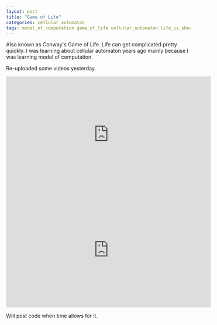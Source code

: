 ```yaml
---
layout: post
title: "Game of Life"
categories: cellular_automaton
tags: model_of_computation game_of_life cellular_automaton life_is_short python 
---
```


Also known as Conway's Game of Life. Life can get complicated pretty quickly. I was learning about cellular automaton years ago mainly because I was learning model of computation.

Re-uploaded some videos yesterday.

<iframe width="560" height="315" src="https://www.youtube.com/embed/PKMGM2QC014" frameborder="0" allow="accelerometer; autoplay; encrypted-media; gyroscope; picture-in-picture" allowfullscreen></iframe>

<iframe width="560" height="315" src="https://www.youtube.com/embed/vaMtZny2Rw4" frameborder="0" allow="accelerometer; autoplay; encrypted-media; gyroscope; picture-in-picture" allowfullscreen></iframe>

Will post code when time allows for it.
